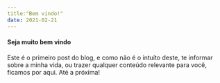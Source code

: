```yaml
---
title:"Bem vindo!"
date: 2021-02-21
---
```


#### Seja muito bem vindo

Este é o primeiro post do blog, e como não é o intuíto deste, te informar sobre a minha vida, ou trazer qualquer conteúdo relevante para você, ficamos por aqui.
Até a próxima!
